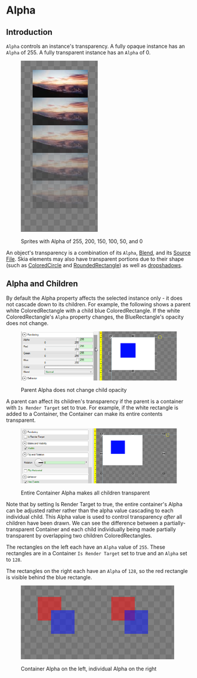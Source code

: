 # Alpha

## Introduction

`Alpha` controls an instance's transparency. A fully opaque instance has an `Alpha` of 255. A fully transparent instance has an `Alpha` of 0.

<figure><img src="../../../.gitbook/assets/image (172).png" alt=""><figcaption><p>Sprites with Alpha of 255, 200, 150, 100, 50, and 0</p></figcaption></figure>

An object's transparency is a combination of its `Alpha`, [Blend](blend.md), and its [Source File](../sprite/source-file.md). Skia elements may also have transparent portions due to their shape (such as [ColoredCircle](../skia-standard-elements/coloredcircle.md) and [RoundedRectangle](../skia-standard-elements/roundedrectangle/)) as well as [dropshadows](../skia-standard-elements/general-properties/has-dropshadow.md).

## Alpha and Children

By default the Alpha property affects the selected instance only - it does not cascade down to its children. For example, the following shows a parent white ColoredRectangle with a child blue ColoredRectangle. If the white ColoredRectangle's `Alpha` property changes, the BlueRectangle's opacity does not change.

<figure><img src="../../../.gitbook/assets/10_10 02 03.gif" alt=""><figcaption><p>Parent Alpha does not change child opacity</p></figcaption></figure>

A parent can affect its children's transparency if the parent is a container with `Is Render Target` set to true. For example, if the white rectangle is added to a Container, the Container can make its entire contents transparent.

<figure><img src="../../../.gitbook/assets/11_05 30 25.gif" alt=""><figcaption><p>Entire Container Alpha makes all children transparent</p></figcaption></figure>

Note that by setting Is Render Target to true, the entire container's Alpha can be adjusted rather rather than the alpha value cascading to each individual child.  This Alpha value is used to control transparency _after_ all children have been drawn. We can see the difference between a partially-transparent Container and each child individually being made partially transparent by overlapping two children ColoredRectangles.

The rectangles on the left each have an `Alpha` value of `255`. These rectangles are in a Container `Is Render Target` set to true and an `Alpha` set to `128`.

The rectangles on the right each have an `Alpha` of `128`, so the red rectangle is visible behind the blue rectangle.

<figure><img src="../../../.gitbook/assets/image (1) (1) (1) (1) (1).png" alt=""><figcaption><p>Container Alpha on the left, individual Alpha on the right</p></figcaption></figure>

